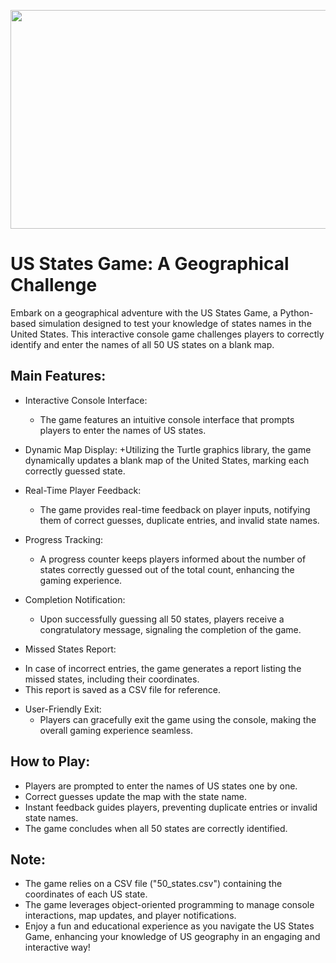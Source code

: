 <p align="center"><img width=520 height=350 src="https://github.com/lewispy/US-State-Game/blob/main/game-view.png"></p>

##
# US States Game: A Geographical Challenge

Embark on a geographical adventure with the US States Game, a Python-based simulation designed to test your knowledge of states names in the United States.
This interactive console game challenges players to correctly identify and enter the names of all 50 US states on a blank map.

## Main Features:

+ Interactive Console Interface:
  - The game features an intuitive console interface that prompts players to enter the names of US states.

+ Dynamic Map Display:
  +Utilizing the Turtle graphics library, the game dynamically updates a blank map of the United States, marking each correctly guessed state.

+ Real-Time Player Feedback:
  - The game provides real-time feedback on player inputs, notifying them of correct guesses, duplicate entries, and invalid state names.

+ Progress Tracking:
  - A progress counter keeps players informed about the number of states correctly guessed out of the total count, enhancing the gaming experience.

+ Completion Notification:
  - Upon successfully guessing all 50 states, players receive a congratulatory message, signaling the completion of the game.

+ Missed States Report:
 - In case of incorrect entries, the game generates a report listing the missed states, including their coordinates.
 - This report is saved as a CSV file for reference.

+ User-Friendly Exit:
  - Players can gracefully exit the game using the console, making the overall gaming experience seamless.

## How to Play:

+ Players are prompted to enter the names of US states one by one.
+ Correct guesses update the map with the state name.
+ Instant feedback guides players, preventing duplicate entries or invalid state names.
+ The game concludes when all 50 states are correctly identified.

## Note:

- The game relies on a CSV file ("50_states.csv") containing the coordinates of each US state.
- The game leverages object-oriented programming to manage console interactions, map updates, and player notifications.
- Enjoy a fun and educational experience as you navigate the US States Game, enhancing your knowledge of US geography in an engaging and interactive way!





